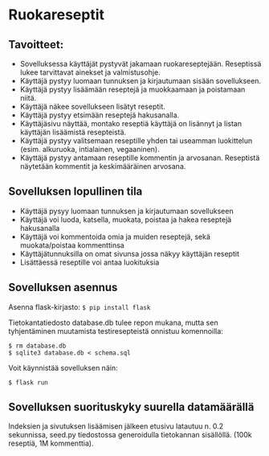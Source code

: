 # Ruokareseptit


## Tavoitteet:

- Sovelluksessa käyttäjät pystyvät jakamaan ruokareseptejään. Reseptissä lukee tarvittavat ainekset ja valmistusohje.
- Käyttäjä pystyy luomaan tunnuksen ja kirjautumaan sisään sovellukseen.
- Käyttäjä pystyy lisäämään reseptejä ja muokkaamaan ja poistamaan niitä.
- Käyttäjä näkee sovellukseen lisätyt reseptit.
- Käyttäjä pystyy etsimään reseptejä hakusanalla.
- Käyttäjäsivu näyttää, montako reseptiä käyttäjä on lisännyt ja listan käyttäjän lisäämistä resepteistä.
- Käyttäjä pystyy valitsemaan reseptille yhden tai useamman luokittelun (esim. alkuruoka, intialainen, vegaaninen).
- Käyttäjä pystyy antamaan reseptille kommentin ja arvosanan. Reseptistä näytetään kommentit ja keskimääräinen arvosana.

## Sovelluksen lopullinen tila
- Käyttäjä pysyy luomaan tunnuksen ja kirjautumaan sovellukseen
- Käyttäjä voi luoda, katsella, muokata, poistaa ja hakea reseptejä hakusanalla
- Käyttäjä voi kommentoida omia ja muiden reseptejä, sekä muokata/poistaa kommenttinsa
- Käyttäjätunnuksilla on omat sivunsa jossa näkyy käyttäjän reseptit
- Lisättäessä reseptille voi antaa luokituksia

## Sovelluksen asennus

Asenna flask-kirjasto:
```$ pip install flask```

Tietokantatiedosto database.db tulee repon mukana, mutta sen tyhjentäminen muutamista testiresepteistä onnistuu komennoilla:

```
$ rm database.db
$ sqlite3 database.db < schema.sql
```

Voit käynnistää sovelluksen näin:

```$ flask run```


## Sovelluksen suorituskyky suurella datamäärällä
Indeksien ja sivutuksen lisäämisen jälkeen etusivu latautuu n. 0.2 sekunnissa, seed.py tiedostossa generoidulla tietokannan sisällöllä. (100k reseptiä, 1M kommenttia). 
